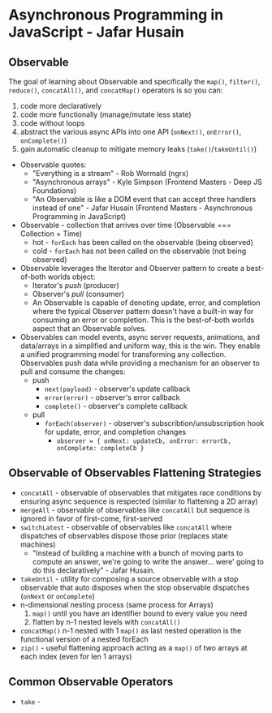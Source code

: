 # Asynchronous Programming in JavaScript - Jafar Husain

## Observable
The goal of learning about Observable and specifically the `map()`, `filter()`, `reduce()`, `concatAll()`, and `concatMap()` operators is so you can:
  1. code more declaratively
  2. code more functionally (manage/mutate less state)
  3. code without loops
  4. abstract the various async APIs into one API (`onNext()`, `onError()`, `onComplete()`)
  5. gain automatic cleanup to mitigate memory leaks (`take()`/`takeUntil()`)

- Observable quotes:
  - "Everything is a stream" - Rob Wormald (ngrx)
  - "Asynchronous arrays" - Kyle Simpson (Frontend Masters - Deep JS Foundations)
  - "An Observable is like a DOM event that can accept three handlers instead of one" - Jafar Husain (Frontend Masters - Asynchronous Programming in JavaScript)
- Observable - collection that arrives over time (Observable === Collection + Time)
  - hot - `forEach` has been called on the observable (being observed)
  - cold - `forEach` has not been called on the observable (not being observed)
- Observable leverages the Iterator and Observer pattern to create a best-of-both worlds object:
  - Iterator's *push* (producer)
  - Observer's *pull* (consumer)
  - An Observable is capable of denoting update, error, and completion where the typical Observer pattern doesn't have a built-in way for consuming an error or completion. This is the best-of-both worlds aspect that an Observable solves.
- Observables can model events, async server requests, animations, and data/arrays in a simplified and uniform way, this is the win. They enable a unified programming model for transforming any collection. Observables push data while providing a mechanism for an observer to pull and consume the changes:
  - push
    - `next(payload)` - observer's update callback
    - `error(error)` - observer's error callback
    - `complete()` - observer's complete callback
  - pull
    - `forEach(observer)` - observer's subscribtion/unsubscription hook for update, error, and completion changes
      - `observer = { onNext: updateCb, onError: errorCb, onComplete: completeCb }`
      
## Observable of Observables Flattening Strategies

- `concatAll` - observable of observables that mitigates race conditions by ensuring async sequence is respected (similar to flattening a 2D array)
- `mergeAll` - observable of observables like `concatAll` but sequence is ignored in favor of first-come, first-served
- `switchLatest` - observable of observables like `concatAll` where dispatches of observables dispose those prior (replaces state machines)
  - "Instead of building a machine with a bunch of moving parts to compute an answer, we're going to write the answer... were' going to do this declaratively" - Jafar Husain.
- `takeUntil` - utility for composing a source observable with a stop observable that auto disposes when the stop observable dispatches (`onNext` or `onComplete`)
- n-dimensional nesting process (same process for Arrays)
  1. `map()` until you have an identifier bound to every value you need
  2. flatten by n-1 nested levels with `concatAll()`
- `concatMap()` n-1 nested with 1 `map()` as last nested operation is the functional version of a nested forEach
- `zip()` - useful flattening approach acting as a `map()` of two arrays at each index (even for len 1 arrays)

## Common Observable Operators
- `take` - 

